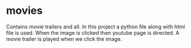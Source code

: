 # movies
Contains movie trailers and all.
In this project a python file along with html file is used.
When the image is clicked then youtube page is directed.
A movie trailer is played when we click the image.
